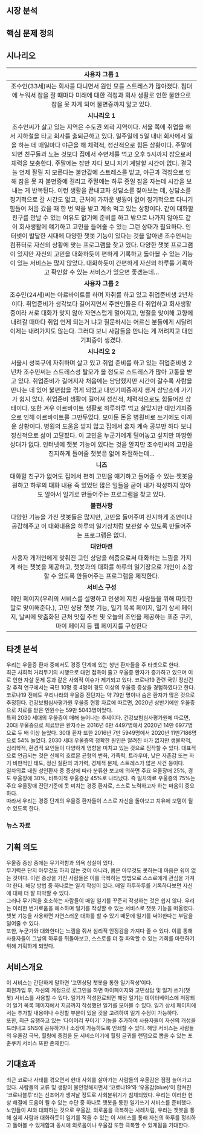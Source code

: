 ## 시장 분석


## 핵심 문제 정의


## 시나리오

|사용자 그룹 1|
|:------:|
|조수인(33세)씨는 회사를 다니면서 원인 모를 스트레스가 많아졌다. 침대에 누워서 잠을 잘 때마다 미래에 대한 걱정과 회사 생활로 인한 불안으로 잠을 못 자게 되어 불면증까지 앓고 있다.|
|**시나리오 1**|
|조수인씨가 살고 있는 지역은 수도권 외곽 지역이다. 서울 쪽에 취업을 해서 지하철을 타고 회사를 출퇴근하고 있다. 일주일에 5일 내내 회사에서 일을 하는 데 매일마다 야근을 해 체력적, 정신적으로 힘든 상황이다. 주말이 되면 친구들과 노는 것보다 집에서 수면제를 먹고 오후 5시까지 잠으로써 체력을 보충한다. 주말에는 잠만 자다 보니 자기 계발할 시간이 없다. 결국 늘 언제 잘릴 지 모른다는 불안감에 스트레스를 받고, 야근과 걱정으로 인해 잠을 못 자 불면증에 걸리고 주말에는 하루 종일 잠을 자는데 시간을 보내는 게 반복된다. 이런 생활을 끝내고자 상담소를 찾아보는 데, 상담소를 정기적으로 갈 시간도 없고, 근처에 가까운 병원이 없어 정기적으로 다니기 힘들어 처음 갔을 때 한 번 약을 받고 계속 먹고 있는 상황이다. 같이 대화할 친구를 만날 수 있는 여유도 없기에 준비를 하고 밖으로 나가지 않아도 같이 회사생활에 얘기하고 고민을 들어줄 수 있는 그런 상대가 필요하다. 인터넷이 발달한 시대에 다양한 챗봇 기능이 있다는 것을 알아낸 조수인씨는 컴퓨터로 자신의 상황에 맞는 프로그램을 찾고 있다. 다양한 챗봇 프로그램이 있지만 자신의 고민을 대화하듯이 편하게 기록하고 돌아볼 수 있는 기능이 있는 서비스는 많지 않았다. 대화하듯이 간편하게 자신의 하루를 기록하고 확인할 수 있는 서비스가 있으면 좋겠는데…|
|**사용자 그룹 2**|
|조수민(24세)씨는 아르바이트를 하며 자취를 하고 있고 취업준비생 2년차이다. 취업준비가 생각보다 길어지면서 주변인들은 다 취업하고 회사생활 중이라 서로 대화가 맞지 않아 자연스럽게 멀어지고, 명절을 맞이해 고향에 내려갈 때마다 취업 언제 되는거 냐고 질문하시는 어르신 분들에게 시달려 이제는 내려가지도 않는다. 그러다 보니 사람들을 만나는 게 꺼려지고 대인기피증이 생겼다.|
|**시나리오 2**|
|서울시 성북구에 자취하며 살고 있고 취업 준비를 하고 있는 취업준비생 2년차 조수민씨는 스트레스성 탈모가 올 정도로 스트레스가 많아 고통을 받고 있다. 취업준비가 길어지자 처음에는 담담했지만 시간이 갈수록 사람을 만나는 데 있어 불편함을 겪게 되었고 대인기피증까지 생겨 상담소에 가기가 쉽지 않다. 취업준비 생활이 길어져 정신적, 체력적으로도 힘들어진 상태이다. 또한 겨우 아르바이트 생활로 하루하루 먹고 살았지만 대인기피증으로 인해 아르바이트를 그만두었다. 모아둔 돈을 병원비로 쓰기에도 아까운 상황이다. 병원의 도움을 받지 않고 집에서 혼자 계속 공부만 하다 보니 정신적으로 삶이 고달팠다. 이 고민을 누군가에게 털어놓고 싶지만 마땅한 상대가 없다. 인터넷에 챗봇 기능이 있다는 것을 알지만 조수민씨의 고민을 진지하게 들어줄 챗봇은 없어 좌절하는데…|
|**니즈**|
|대화할 친구가 없어도 집에서 편히 고민을 얘기하고 들어줄 수 있는 챗봇을 원하고 하루의 대화 내용 즉 있었던 많은 일들을 굳이 내가 작성하지 않아도 알아서 일기로 만들어주는 프로그램을 찾고 있다.|
|**불편사항**|
|다양한 기능을 가진 챗봇들은 많지만, 고민을 들어주며 진지하게 조언이나 공감해주고 이 대화내용을 하루의 일기장처럼 보관할 수 있도록 만들어주는 프로그램은 없다.|
|**대안마련**|
|사용자 개개인에게 맞춰진 고민 상담을 해줌으로써 대화하는 느낌을 가지게 하는 챗봇을 제공하고, 챗봇과의 대화를 하루의 일기장으로 개인이 소장할 수 있도록 만들어주는 프로그램을 제작한다.|
|**서비스 구성**|
|메인 페이지(우리의 서비스를 설명하고 인생에 지친 사람들을 위해 따듯한 말로 맞이해준다.), 고민 상담 챗봇 기능, 일기 목록 페이지, 일기 상세 페이지, 날씨에 맞춤화된 근처 맛집 추천 및 오늘의 조언을 제공하는 포춘 쿠키, 마이 페이지 등 웹 페이지를 구성한다|


## 타겟 분석
 우리는 우울증 환자 중에서도 경증 단계에 있는 청년 환자들을 주 타겟으로 한다.      
 최근 사회적 거리두기의 시행으로 대면 접촉이 줄고 우울증 환자가 증가하고 있으며 이로 인한 자살 문제 등과 같은 사회적 이슈가 제기되고 있다. 코로나19 관련 국민 정신건강 추적 연구에서는 국민 10명 중 4명이 경도 이상의 우울증 증상을 경험하였다고 한다. 코로나19 전에도 우리나라의 우울증 진단자는 약 79만 명이나 숨은 환자가 많은 것으로 추정된다. 건강보험심사평가원 우울증 현황 자료에 따르면, 2020년 상반기에만 우울증으로 치료를 받은 인원수는 59만 5043명이었다.      
 특히 2030 세대의 우울증이 매해 늘어나는 추세이다. 건강보험심사평가원에 따르면, 20대 우울증으로 치료받은 환자수는 2016년 6만 4497명에서 2020년 14만 6977명으로 두 배 이상 늘었다. 30대 환자 또한 2016년 7만 5949명에서 2020년 11만7186명으로 54% 늘었다. 2030 세대 우울증의 정확한 원인은 알려진 바가 없지만 생물학적, 심리학적, 환경적 요인들이 다양하게 영향을 미치고 있는 것으로 짐작할 수 있다. 대표적으로 언급되는 것은 신체의 호르몬 균형의 변화, 가족력, 트라우마, 낮은 자존감 또는 자기 비판적인 태도, 정신 질환의 과거력, 경제적 문제, 스트레스가 많은 사건 등이다.   
  일차의료 내원 성인환자 중 증상에 따라 분류한 보고에 의하면 주요 우울장애 25%, 경도 우울장애 30%, 비특이적 우울증상 45%로 나타났다. 즉 일차의료 우울증의 75%는 주요 우울장애 진단기준에 못 미치는 경증 환자로, 스스로 노력하고자 하는 마음이 중요하다.    
 따라서 우리는 경증 단계의 우울증 환자들이 스스로 자신을 돌아보고 치유에 보탬이 될 수 있도록 한다. 

### 뉴스 자료 


## 기획 의도
우울증 증상 중에는 무기력함과 의욕 상실이 있다.   
무기력은 단지 아무것도 하지 않는 것이 아니라, 몸은 아무것도 못하는데 마음은 쉼이 없는 것이다. 이런 증상을 가진 사람들은 이를 극복하는 방법으로 스스로에게 관심을 가져야 한다. 해당 방법 중 하나로는 일기 작성이 있다. 매일 하루하루를 기록하다보면 자신에 대해 더 잘 파악할 수 있다.   
그러나 무기력을 호소하는 사람들이 매일 일기를 꾸준히 작성하는 것은 쉽지 않다. 우리는 이러한 번거로움을 해소하며 일기를 작성할 수 있는 서비스로 챗봇 기능을 떠올렸다. 챗봇 기능을 사용하면 자연스러운 대화를 할 수 있기 때문에 일기를 써야한다는 부담을 덜어줄 수 있다.    
또한, 누군가와 대화한다는 느낌을 줘서 심리적 안정감을 가져다 줄 수 있다. 이를 통해 사용자들이 그날의 하루를 뒤돌아보고, 스스로를 더 잘 파악할 수 있는 기회를 마련하기 위해 기획하게 되었다.

## 서비스개요
이 서비스는 간단하게 말하면 ‘고민상담 챗봇을 통한 일기작성’이다.   
회원가입 후, 자신의 계정으로 로그인을 하면 마이페이지와 고민상담 및 일기 쓰기(챗봇) 서비스를 사용할 수 있다. 
일기가 작성완료되면 해당 일기는 데이터베이스에 저장되어 일기 목록 페이지에서 지금까지 작성했던 일기를 모아볼 수 있다. 일기 상세 페이지에서는 추가할 내용이나 수정할 부분이 있을 것을 고려하여 일기 수정이 가능하다.   
또한, 최근 유행하고 있는 ‘다이어리 꾸미기’ 기능을 추가하여 사용자들이 자신의 개성을 드러내고 SNS에 공유하거나 소장이 가능하도록 인쇄할 수 있다. 해당 서비스는 사람들의 우울감 극복, 힐링에 중점을 둔 서비스이기에 힐링 글귀를 랜덤으로 뽑을 수 있는 포춘쿠키 서비스 또한 존재한다.


## 기대효과
최근 코로나 사태를 겪으면서 현대 사회를 살아가는 사람들의 우울감은 점점 늘어가고 있다. 사람들의 교류 및 생활이 불안정해지면서 ‘코로나19’와 ‘우울감(blue)’이 합쳐진 ‘코로나블루’라는 신조어가 생겨날 정도로 사회분위기가 침체되었다. 우리는 이러한 현상 해결에 도움이 될 수 있는 수단 중 하나로 챗봇을 통한 일기쓰기 서비스를 준비했다. 노인들이 AI와 대화하는 것으로 우울감, 외로움을 극복하는 사례처럼, 우리는 챗봇을 통해 실제 사람과 대화하듯이 일기를 적을 수 있는 이 서비스를 통해 자신의 하루를 정리하고 돌아볼 수 있게함과 동시에 외로움이나 우울감 또한 극복할 수 있게됨을 기대한다.
